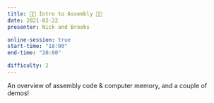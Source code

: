 ```yaml
---
title: 👩‍💻 Intro to Assembly 👩‍💻
date: 2021-02-22
presenter: Nick and Brooks

online-session: true
start-time: "18:00"
end-time: "20:00"

difficulty: 2
---
```


An overview of assembly code & computer memory, and a couple of demos!
